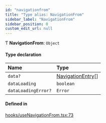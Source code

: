 ```yaml
---
id: "navigationfrom"
title: "Type alias: NavigationFrom"
sidebar_label: "NavigationFrom"
sidebar_position: 0
custom_edit_url: null
---
```


Ƭ **NavigationFrom**: `Object`

#### Type declaration

| Name | Type |
| :------ | :------ |
| `data?` | [NavigationEntry](navigationentry.md)[] |
| `dataLoading` | `boolean` |
| `dataLoadingError?` | `Error` |

#### Defined in

[hooks/useNavigationFrom.tsx:73](https://github.com/Camberi/firecms/blob/42dd384/src/hooks/useNavigationFrom.tsx#L73)
